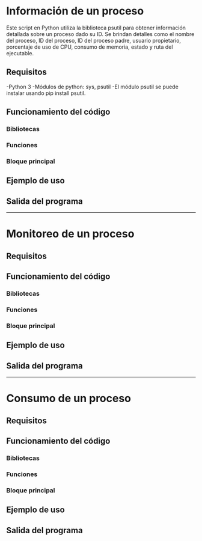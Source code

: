 # Información de un proceso
Este script en Python utiliza la biblioteca psutil para obtener información detallada sobre un proceso dado su ID. Se brindan detalles como el nombre del proceso, ID del proceso, ID del proceso padre, usuario propietario, porcentaje de uso de CPU, consumo de memoria, estado y ruta del ejecutable.
## Requisitos
-Python 3
-Módulos de python: sys, psutil
-El módulo psutil se puede instalar usando pip install psutil.
## Funcionamiento del código
### Bibliotecas
### Funciones
### Bloque principal
## Ejemplo de uso
## Salida del programa
---
# Monitoreo de un proceso
## Requisitos
## Funcionamiento del código
### Bibliotecas
### Funciones
### Bloque principal
## Ejemplo de uso
## Salida del programa
---
# Consumo de un proceso
## Requisitos
## Funcionamiento del código
### Bibliotecas
### Funciones
### Bloque principal
## Ejemplo de uso
## Salida del programa
